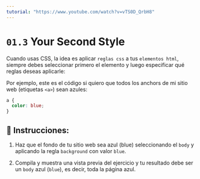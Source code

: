 ```yaml
---
tutorial: "https://www.youtube.com/watch?v=vTS0D_QrbH8"
---
```


# `01.3` Your Second Style

Cuando usas CSS, la idea es aplicar `reglas css` a tus `elementos html`, siempre debes seleccionar primero el elemento y luego especificar qué reglas deseas aplicarle:

Por ejemplo, este es el código si quiero que todos los anchors de mi sitio web (etiquetas `<a>`) sean azules:

```css
a {
  color: blue;
}
```

## 📝 Instrucciones:

1. Haz que el fondo de tu sitio web sea azul (blue) seleccionando el `body` y aplicando la regla `background` con valor `blue`.

2. Compila y muestra una vista previa del ejercicio y tu resultado debe ser un `body` azul (`blue`), es decir, toda la página azul.
